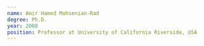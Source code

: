 ```yaml
---
name: Amir Hamed Mohsenian-Rad
degree: Ph.D.
year: 2008
position: Professor at University of California Riverside, USA
---
```

